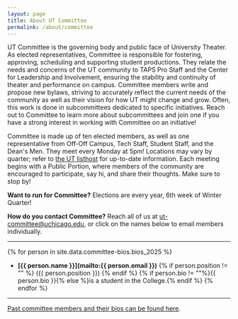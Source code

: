 ```yaml
---
layout: page
title: About UT Committee
permalink: /about/committee
---
```


UT Committee is the governing body and public face of University Theater. As elected representatives, Committee is responsible for fostering, approving, scheduling and supporting student productions. They relate the needs and concerns of the UT community to TAPS Pro Staff and the Center for Leadership and Involvement, ensuring the stability and continuity of theater and performance on campus. Committee members write and propose new bylaws, striving to accurately reflect the current needs of the community as well as their vision for how UT might change and grow. Often, this work is done in subcommittees dedicated to specific initiatives. Reach out to Committee to learn more about subcommittees and join one if you have a strong interest in working with Committee on an initiative!

Committee is made up of ten elected members, as well as one representative from Off-Off Campus, Tech Staff, Student Staff, and the Dean's Men. They meet every Monday at 5pm! Locations may vary by quarter; refer to [the UT listhost](/about/listhosts) for up-to-date information. Each meeting begins with a Public Portion, where members of the community are encouraged to participate, say hi, and share their thoughts. Make sure to stop by! 

**Want to run for Committee?** Elections are every year, 6th week of Winter Quarter!

**How do you contact Committee?** Reach all of us at [ut-committee@uchicago.edu](mailto:ut-committee@uchicago.edu), or click on the names below to email members individually. 

---

{% for person in site.data.committee-bios.bios_2025 %}
  - **[{{ person.name }}](mailto:{{ person.email }})** {% if person.position != "" %}
  ({{ person.position }})
  {% endif %} {% if person.bio != ""%}{{ person.bio }}{% else %}is a student in the College.{% endif %}
{% endfor %}

---

 [Past committee members and their bios can be found here](/archive/committee-members).